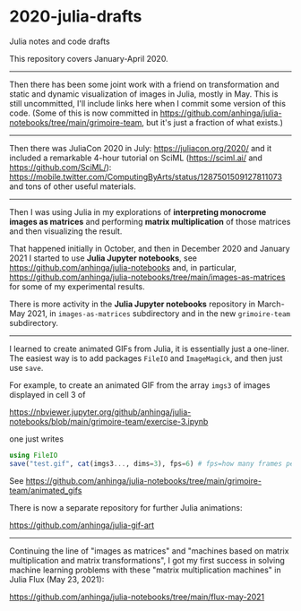 # 2020-julia-drafts
Julia notes and code drafts

This repository covers January-April 2020.

---

Then there has been some joint work with a friend on transformation and static and dynamic visualization of images in Julia, mostly in May. This is still uncommitted, I'll include links here when I commit some version of this code. (Some of this is now committed in https://github.com/anhinga/julia-notebooks/tree/main/grimoire-team, but it's just a fraction of what exists.)

---

Then there was JuliaCon 2020 in July: https://juliacon.org/2020/ and it included a remarkable 4-hour tutorial on SciML (https://sciml.ai/ and https://github.com/SciML/): https://mobile.twitter.com/ComputingByArts/status/1287501509127811073 and tons of other useful materials.

---

Then I was using Julia in my explorations of **interpreting monocrome images as matrices** and performing **matrix multiplication** of those matrices and then visualizing the result.

That happened initially in October, and then in December 2020 and January 2021 I started to use **Julia Jupyter notebooks**, see https://github.com/anhinga/julia-notebooks and, in particular, https://github.com/anhinga/julia-notebooks/tree/main/images-as-matrices for some of my experimental results.

There is more activity in the **Julia Jupyter notebooks** repository in March-May 2021, in `images-as-matrices` subdirectory and in the new `grimoire-team` subdirectory.

---

I learned to create animated GIFs from Julia, it is essentially just a one-liner. The easiest way is to add packages `FileIO` and `ImageMagick`, and then just use `save`.

For example, to create an animated GIF from the array `imgs3` of images displayed in cell 3 of

https://nbviewer.jupyter.org/github/anhinga/julia-notebooks/blob/main/grimoire-team/exercise-3.ipynb

one just writes

```julia
using FileIO
save("test.gif", cat(imgs3..., dims=3), fps=6) # fps=how many frames per second would you like
```

See https://github.com/anhinga/julia-notebooks/tree/main/grimoire-team/animated_gifs

There is now a separate repository for further Julia animations:

https://github.com/anhinga/julia-gif-art

---

Continuing the line of "images as matrices" and "machines based on matrix multiplication and matrix transformations",
I got my first success in solving machine learning problems with these "matrix multiplication machines" in Julia Flux (May 23, 2021):

https://github.com/anhinga/julia-notebooks/tree/main/flux-may-2021
